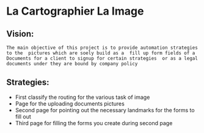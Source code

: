 # La Cartographier La Image

## Vision:

` The main objective of this project is to provide automation strategies to the 
  pictures which are soely build as a  fill up form fields of a Documents for a client to signup for certain
  strategies  or as a legal documents under they are bound by company policy `


## Strategies:

* First classify the routing for the various task of image
* Page for the uploading documents pictures
* Second page for pointing out the necessary landmarks for the  forms to fill out
* Third page for filling the forms you create during second page